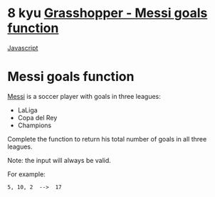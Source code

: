# 8 kyu [Grasshopper - Messi goals function](https://www.codewars.com/kata/55f73be6e12baaa5900000d4)

<!-- START LANGUAGE_LINKS -->

[Javascript](./javascript.js)

<!-- END LANGUAGE_LINKS -->

# Messi goals function

[Messi](https://en.wikipedia.org/wiki/Lionel_Messi) is a soccer player with goals in three leagues: 

- LaLiga
- Copa del Rey
- Champions

Complete the function to return his total number of goals in all three leagues.

Note: the input will always be valid.

For example:

```
5, 10, 2  -->  17
```
